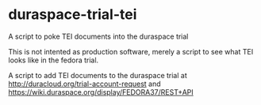 duraspace-trial-tei
===================

A script to poke TEI documents into the duraspace trial

This is not intented as production software, merely a script to see what TEI looks like in the fedora trial. 

A script to add TEI documents to the duraspace trial at http://duracloud.org/trial-account-request and https://wiki.duraspace.org/display/FEDORA37/REST+API
